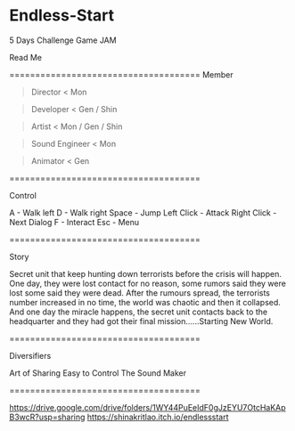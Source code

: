 # Endless-Start
5 Days Challenge Game JAM

Read Me

=====================================
Member

> Director <
Mon

> Developer <
Gen / Shin

> Artist <
Mon / Gen / Shin

> Sound Engineer <
Mon

> Animator <
Gen

=====================================

Control

A                   - Walk left
D                   - Walk right
Space          - Jump
Left Click   - Attack
Right Click - Next Dialog
F                    - Interact
Esc                - Menu

=====================================

Story

Secret unit that keep hunting down terrorists before the crisis will happen.
One day, they were lost contact for no reason, some rumors said they were
lost some said they were dead. After the rumours spread, the terrorists number
increased in no time, the world was chaotic and then it collapsed. And one day
the miracle happens, the secret unit contacts back to the headquarter and they had
got their final mission......Starting New World.

=====================================

Diversifiers

Art of Sharing
Easy to Control 
The Sound Maker

=====================================

https://drive.google.com/drive/folders/1WY44PuEeIdF0gJzEYU7OtcHaKApB3wcR?usp=sharing
https://shinakritlao.itch.io/endlessstart
